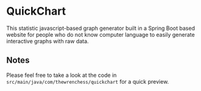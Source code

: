 # QuickChart
This statistic javascript-based graph generator built in a Spring Boot based website for people who do not know computer language to easily generate interactive graphs with raw data.

## Notes
Please feel free to take a look at the code in `src/main/java/com/thewrenchess/quickchart` for a quick preview.<br>
